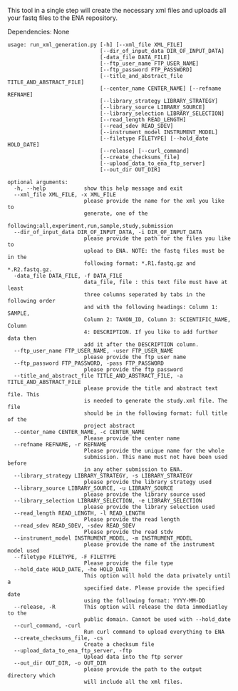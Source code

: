 This tool in a single step will create the necessary xml files and uploads all your fastq files to the ENA repository.

Dependencies: None

    usage: run_xml_generation.py [-h] [--xml_file XML_FILE]
                                 [--dir_of_input_data DIR_OF_INPUT_DATA]
                                 [-data_file DATA_FILE]
                                 [--ftp_user_name FTP_USER_NAME]
                                 [--ftp_password FTP_PASSWORD]
                                 [--title_and_abstract_file TITLE_AND_ABSTRACT_FILE]
                                 [--center_name CENTER_NAME] [--refname REFNAME]
                                 [--library_strategy LIBRARY_STRATEGY]
                                 [--library_source LIBRARY_SOURCE]
                                 [--library_selection LIBRARY_SELECTION]
                                 [--read_length READ_LENGTH]
                                 [--read_sdev READ_SDEV]
                                 [--instrument_model INSTRUMENT_MODEL]
                                 [--filetype FILETYPE] [--hold_date HOLD_DATE]
                                 [--release] [--curl_command]
                                 [--create_checksums_file]
                                 [--upload_data_to_ena_ftp_server]
                                 [--out_dir OUT_DIR]

    optional arguments:
      -h, --help            show this help message and exit
      --xml_file XML_FILE, -x XML_FILE
                            please provide the name for the xml you like to
                            generate, one of the
                            following:all,experiment,run,sample,study,submission
      --dir_of_input_data DIR_OF_INPUT_DATA, -i DIR_OF_INPUT_DATA
                            please provide the path for the files you like to
                            upload to ENA. NOTE: the fastq files must be in the
                            following format: *.R1.fastq.gz and *.R2.fastq.gz.
      -data_file DATA_FILE, -f DATA_FILE
                            data_file, file : this text file must have at least
                            three columns seperated by tabs in the following order
                            and with the following headings: Column 1: SAMPLE,
                            Column 2: TAXON_ID, Column 3: SCIENTIFIC_NAME, Column
                            4: DESCRIPTION. If you like to add further data then
                            add it after the DESCRIPTION column.
      --ftp_user_name FTP_USER_NAME, -user FTP_USER_NAME
                            please provide the ftp user name
      --ftp_password FTP_PASSWORD, -pass FTP_PASSWORD
                            please provide the ftp password
      --title_and_abstract_file TITLE_AND_ABSTRACT_FILE, -a TITLE_AND_ABSTRACT_FILE
                            please provide the title and abstract text file. This
                            is needed to generate the study.xml file. The file
                            should be in the following format: full title of the
                            project abstract
      --center_name CENTER_NAME, -c CENTER_NAME
                            Please provide the center name
      --refname REFNAME, -r REFNAME
                            Please provide the unique name for the whole
                            submission. This name must not have been used before
                            in any other submission to ENA.
      --library_strategy LIBRARY_STRATEGY, -s LIBRARY_STRATEGY
                            please provide the library strategy used
      --library_source LIBRARY_SOURCE, -u LIBRARY_SOURCE
                            please provide the library source used
      --library_selection LIBRARY_SELECTION, -e LIBRARY_SELECTION
                            please provide the library selection used
      --read_length READ_LENGTH, -l READ_LENGTH
                            Please provide the read length
      --read_sdev READ_SDEV, -sdev READ_SDEV
                            Please provide the read stdv
      --instrument_model INSTRUMENT_MODEL, -m INSTRUMENT_MODEL
                            please provide the name of the instrument model used
      --filetype FILETYPE, -F FILETYPE
                            Please provide the file type
      --hold_date HOLD_DATE, -ho HOLD_DATE
                            This option will hold the data privately until a
                            specified date. Please provide the specified date
                            using the following format: YYYY-MM-DD
      --release, -R         This option will release the data immediatley to the
                            public domain. Cannot be used with --hold_date
      --curl_command, -curl
                            Run curl command to upload everything to ENA
      --create_checksums_file, -cs
                            Create a checksum file
      --upload_data_to_ena_ftp_server, -ftp
                            Upload data into the ftp server
      --out_dir OUT_DIR, -o OUT_DIR
                            please provide the path to the output directory which
                            will include all the xml files.